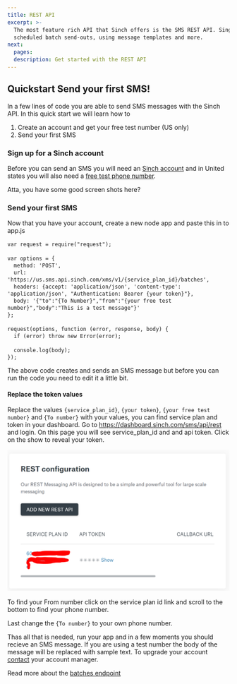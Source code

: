 ```yaml
---
title: REST API
excerpt: >-
  The most feature rich API that Sinch offers is the SMS REST API. Single messages,
  scheduled batch send-outs, using message templates and more.
next:
  pages:
  description: Get started with the REST API
---
```


## Quickstart Send your first SMS!

In a few lines of code you are able to send SMS messages with the Sinch API. 
In this quick start we will learn how to 

1. Create an account and get your free test number (US only)
2. Send your first SMS

### Sign up for a Sinch account

Before you can send an SMS you will need an [Sinch account](https://dashboard.sinch.com/signup) and in United states you will also need a [free test phone number](https://dashboard.sinch.com/numbers/your-numbers/numbers). 

Atta, you have some good screen shots here?

### Send your first SMS

Now that you have your account, create a new node app and paste this in to app.js

```nodejs
var request = require("request");

var options = {
  method: 'POST',
  url: 'https://us.sms.api.sinch.com/xms/v1/{service_plan_id}/batches',
  headers: {accept: 'application/json', 'content-type': 'application/json', "Authentication: Bearer {your token}"},
  body: '{"to":"{To Number}","from":"{your free test number}","body":"This is a test message"}'
};

request(options, function (error, response, body) {
  if (error) throw new Error(error);

  console.log(body);
});
```

The above code creates and sends an SMS message but before you can run the code you need to edit it a little bit. 

#### Replace the token values

Replace the values `{service_plan_id}`, `{your token}`, `{your free test number}` and `{To number}` with your values, you can find service plan and token in your dashboard. Go to   https://dashboard.sinch.com/sms/api/rest and login. On this page you will see service_plan_id and and api token. Click on the show to reveal your token. 

![Screen shot of dashboard](images/sms-quickstart_apikeys.png)

To find your From number click on the service plan id link and scroll to the bottom to find your phone number.

Last change the `{To number}` to your own phone number.

Thas all that is needed, run your app and in a few moments you should recieve an SMS message. If you are using a test number the body of the message will be replaced with sample text. To upgrade your account [contact](https://dashboard.sinch.com/sms/overview) your account manager.

Read more about the [batches endpoint](https://developers.sinch.com/reference/#sendsms)
